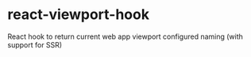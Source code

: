 # react-viewport-hook
React hook to return current web app viewport configured naming (with support for SSR)
